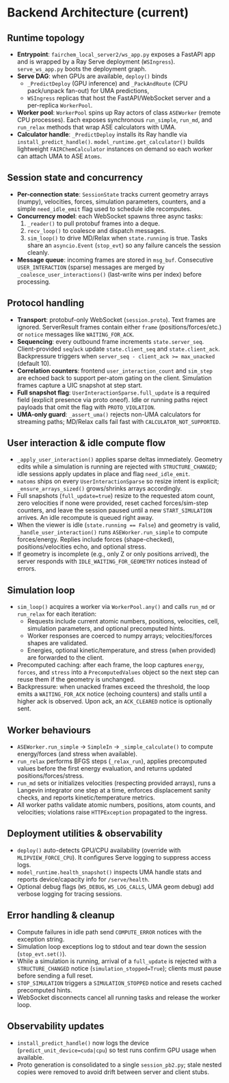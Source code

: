 # Backend Architecture (current)

## Runtime topology
- **Entrypoint**: `fairchem_local_server2/ws_app.py` exposes a FastAPI app and is wrapped by a Ray Serve deployment (`WSIngress`). `serve_ws_app.py` boots the deployment graph.
- **Serve DAG**: when GPUs are available, `deploy()` binds
  - `_PredictDeploy` (GPU inference) and `_PackAndRoute` (CPU pack/unpack fan-out) for UMA predictions,
  - `WSIngress` replicas that host the FastAPI/WebSocket server and a per-replica `WorkerPool`.
- **Worker pool**: `WorkerPool` spins up Ray actors of class `ASEWorker` (remote CPU processes). Each exposes synchronous `run_simple`, `run_md`, and `run_relax` methods that wrap ASE calculators with UMA.
- **Calculator handle**: `_PredictDeploy` installs its Ray handle via `install_predict_handle()`. `model_runtime.get_calculator()` builds lightweight `FAIRChemCalculator` instances on demand so each worker can attach UMA to ASE `Atoms`.

## Session state and concurrency
- **Per-connection state**: `SessionState` tracks current geometry arrays (numpy), velocities, forces, simulation parameters, counters, and a simple `need_idle_emit` flag used to schedule idle recomputes.
- **Concurrency model**: each WebSocket spawns three async tasks:
  1. `_reader()` to pull protobuf frames into a deque.
  2. `recv_loop()` to coalesce and dispatch messages.
  3. `sim_loop()` to drive MD/Relax when `state.running` is true.
  Tasks share an `asyncio.Event` (`stop_evt`) so any failure cancels the session cleanly.
- **Message queue**: incoming frames are stored in `msg_buf`. Consecutive `USER_INTERACTION` (sparse) messages are merged by `_coalesce_user_interactions()` (last-write wins per index) before processing.

## Protocol handling
- **Transport**: protobuf-only WebSocket (`session.proto`). Text frames are ignored. ServerResult frames contain either `frame` (positions/forces/etc.) or `notice` messages like `WAITING_FOR_ACK`.
- **Sequencing**: every outbound frame increments `state.server_seq`. Client-provided `seq`/`ack` update `state.client_seq` and `state.client_ack`. Backpressure triggers when `server_seq - client_ack >= max_unacked` (default 10).
- **Correlation counters**: frontend `user_interaction_count` and `sim_step` are echoed back to support per-atom gating on the client. Simulation frames capture a UIC snapshot at step start.
- **Full snapshot flag**: `UserInteractionSparse.full_update` is a required field (explicit presence via proto oneof). Idle or running paths reject payloads that omit the flag with `PROTO_VIOLATION`.
- **UMA-only guard**: `_assert_uma()` rejects non-UMA calculators for streaming paths; MD/Relax calls fail fast with `CALCULATOR_NOT_SUPPORTED`.

## User interaction & idle compute flow
- `_apply_user_interaction()` applies sparse deltas immediately. Geometry edits while a simulation is running are rejected with `STRUCTURE_CHANGED`; idle sessions apply updates in place and flag `need_idle_emit`.
- `natoms` ships on every `UserInteractionSparse` so resize intent is explicit; `_ensure_arrays_sized()` grows/shrinks arrays accordingly.
- Full snapshots (`full_update=true`) resize to the requested atom count, zero velocities if none were provided, reset cached forces/sim-step counters, and leave the session paused until a new `START_SIMULATION` arrives. An idle recompute is queued right away.
- When the viewer is idle (`state.running == False`) and geometry is valid, `_handle_user_interaction()` runs `ASEWorker.run_simple` to compute forces/energy. Replies include forces (shape-checked), positions/velocities echo, and optional stress.
- If geometry is incomplete (e.g., only Z or only positions arrived), the server responds with `IDLE_WAITING_FOR_GEOMETRY` notices instead of errors.

## Simulation loop
- `sim_loop()` acquires a worker via `WorkerPool.any()` and calls `run_md` or `run_relax` for each iteration:
  - Requests include current atomic numbers, positions, velocities, cell, simulation parameters, and optional precomputed hints.
  - Worker responses are coerced to numpy arrays; velocities/forces shapes are validated.
  - Energies, optional kinetic/temperature, and stress (when provided) are forwarded to the client.
- Precomputed caching: after each frame, the loop captures `energy`, `forces`, and `stress` into a `PrecomputedValues` object so the next step can reuse them if the geometry is unchanged.
- Backpressure: when unacked frames exceed the threshold, the loop emits a `WAITING_FOR_ACK` notice (echoing counters) and stalls until a higher ack is observed. Upon ack, an `ACK_CLEARED` notice is optionally sent.

## Worker behaviours
- `ASEWorker.run_simple` → `SimpleIn` → `_simple_calculate()` to compute energy/forces (and stress when available).
- `run_relax` performs BFGS steps (`_relax_run`), applies precomputed values before the first energy evaluation, and returns updated positions/forces/stress.
- `run_md` sets or initializes velocities (respecting provided arrays), runs a Langevin integrator one step at a time, enforces displacement sanity checks, and reports kinetic/temperature metrics.
- All worker paths validate atomic numbers, positions, atom counts, and velocities; violations raise `HTTPException` propagated to the ingress.

## Deployment utilities & observability
- `deploy()` auto-detects GPU/CPU availability (override with `MLIPVIEW_FORCE_CPU`). It configures Serve logging to suppress access logs.
- `model_runtime.health_snapshot()` inspects UMA handle stats and reports device/capacity info for `/serve/health`.
- Optional debug flags (`WS_DEBUG`, `WS_LOG_CALLS`, UMA geom debug) add verbose logging for tracing sessions.

## Error handling & cleanup
- Compute failures in idle path send `COMPUTE_ERROR` notices with the exception string.
- Simulation loop exceptions log to stdout and tear down the session (`stop_evt.set()`).
- While a simulation is running, arrival of a `full_update` is rejected with a `STRUCTURE_CHANGED` notice (`simulation_stopped=True`); clients must pause before sending a full reset.
- `STOP_SIMULATION` triggers a `SIMULATION_STOPPED` notice and resets cached precomputed hints.
- WebSocket disconnects cancel all running tasks and release the worker loop.

## Observability updates
- `install_predict_handle()` now logs the device (`predict_unit_device=cuda|cpu`) so test runs confirm GPU usage when available.
- Proto generation is consolidated to a single `session_pb2.py`; stale nested copies were removed to avoid drift between server and client stubs.
